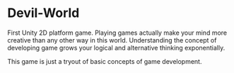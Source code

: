 # Devil-World


First Unity 2D platform game.
Playing games actually make your mind more creative than any other way in this world.
Understanding the concept of developing game grows your logical and alternative thinking exponentially.

This game is just a tryout of basic concepts of game development.
